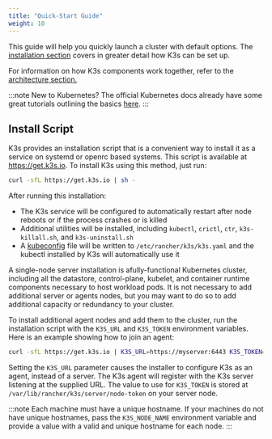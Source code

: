 ```yaml
---
title: "Quick-Start Guide"
weight: 10
---
```


This guide will help you quickly launch a cluster with default options. The [installation section](../installation/installation.md) covers in greater detail how K3s can be set up.

For information on how K3s components work together, refer to the [architecture section.](../architecture/architecture.md)

:::note
New to Kubernetes? The official Kubernetes docs already have some great tutorials outlining the basics [here](https://kubernetes.io/docs/tutorials/kubernetes-basics/).
:::

Install Script
--------------
K3s provides an installation script that is a convenient way to install it as a service on systemd or openrc based systems. This script is available at https://get.k3s.io. To install K3s using this method, just run:
```bash
curl -sfL https://get.k3s.io | sh -
```

After running this installation:

* The K3s service will be configured to automatically restart after node reboots or if the process crashes or is killed
* Additional utilities will be installed, including `kubectl`, `crictl`, `ctr`, `k3s-killall.sh`, and `k3s-uninstall.sh`
* A [kubeconfig](https://kubernetes.io/docs/concepts/configuration/organize-cluster-access-kubeconfig/) file will be written to `/etc/rancher/k3s/k3s.yaml` and the kubectl installed by K3s will automatically use it

A single-node server installation is afully-functional Kubernetes cluster, including all the datastore, control-plane, kubelet, and container runtime components necessary to host workload pods. It is not necessary to add additional server or agents nodes, but you may want to do so to add additional capacity or redundancy to your cluster.

To install additional agent nodes and add them to the cluster, run the installation script with the `K3S_URL` and `K3S_TOKEN` environment variables. Here is an example showing how to join an agent:

```bash
curl -sfL https://get.k3s.io | K3S_URL=https://myserver:6443 K3S_TOKEN=mynodetoken sh -
```
Setting the `K3S_URL` parameter causes the installer to configure K3s as an agent, instead of a server. The K3s agent will register with the K3s server listening at the supplied URL. The value to use for `K3S_TOKEN` is stored at `/var/lib/rancher/k3s/server/node-token` on your server node.

:::note
Each machine must have a unique hostname. If your machines do not have unique hostnames, pass the `K3S_NODE_NAME` environment variable and provide a value with a valid and unique hostname for each node.
:::
